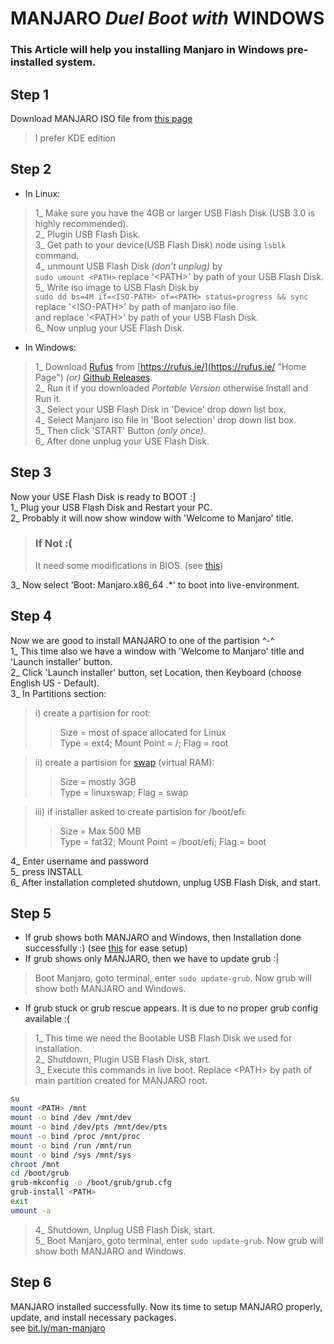# **MANJARO** *Duel Boot with* WINDOWS

### This Article will help you installing Manjaro in Windows pre-installed system.

## Step 1 
Download MANJARO ISO file from [this page](https://manjaro.org/download/ "Official Manjaro Download Page")
> I prefer KDE edition 

## Step 2
* In Linux:  
> 1_ Make sure you have the 4GB or larger USB Flash Disk (USB 3.0 is highly recommended).  
> 2_ Plugin USB Flash Disk.  
> 3_ Get path to your device(USB Flash Disk) node using `lsblk` command.  
> 4_ unmount USB Flash Disk *(don't unplug)* by  
>    `sudo umount <PATH>` replace '\<PATH>' by path of your USB Flash Disk.  
> 5_ Write iso image to USB Flash Disk by  
>    `sudo dd bs=4M if=<ISO-PATH> of=<PATH> status=progress && sync`  
>    replace '\<ISO-PATH>' by path of manjaro iso file.  
>    and replace '\<PATH>' by path of your USB Flash Disk.  
> 6_ Now unplug your USE Flash Disk.  

* In Windows:
> 1_ Download [Rufus](https://github.com/pbatard/rufus "Create bootable USB drives the easy way ") from [https://rufus.ie/](https://rufus.ie/ "Home Page") *(or)* [Github Releases](https://github.com/pbatard/rufus/releases "Up To Date").  
> 2_ Run it if you downloaded *Portable Version* otherwise Install and Run it.  
> 3_ Select your USB Flash Disk in 'Device' drop down list box.  
> 4_ Select Manjaro iso file in 'Boot selection' drop down list box.  
> 5_ Then click 'START' Button *(only once)*.  
> 6_ After done unplug your USE Flash Disk.  

## Step 3
Now your USE Flash Disk is ready to BOOT :]  
1_ Plug your USB Flash Disk and Restart your PC.  
2_ Probably it will now show window with 'Welcome to Manjaro' title.  
> ### If Not :(  
> It need some modifications in BIOS. (see [this](/man-manjaro/EditBIOS2Boot "to solve not booting from USB"))  

3_ Now select 'Boot: Manjaro.x86_64 .\*' to boot into live-environment.  

## Step 4
Now we are good to install MANJARO to one of the partision ^-^  
1_ This time also we have a window with 'Welcome to Manjaro' title and 'Launch installer' button.  
2_ Click 'Launch installer' button, set Location, then Keyboard (choose English US - Default).  
3_ In Partitions section:  

> i) create a partision for root:  
>> Size = most of space allocated for Linux  
>> Type = ext4; Mount Point = /; Flag = root

> ii) create a partision for [swap](/man-manjaro/Swap) (virtual RAM):  
>> Size = mostly 3GB  
>> Type = linuxswap; Flag = swap

> iii) if installer asked to create partision for /boot/efi:  
>> Size = Max 500 MB  
>> Type = fat32; Mount Point = /boot/efi; Flag = boot  

4_ Enter username and password  
5_ press INSTALL  
6_ After installation completed shutdown, unplug USB Flash Disk, and start.  

## Step 5
* If grub shows both MANJARO and Windows, then Installation done successfully :) (see [this](/man-manjaro) for ease setup)  
* If grub shows only MANJARO, then we have to update grub :|  
> Boot Manjaro, goto terminal, enter `sudo update-grub`. Now grub will show both MANJARO and Windows.  
* If grub stuck or grub rescue appears. It is due to no proper grub config available :(  
> 1_ This time we need the Bootable USB Flash Disk we used for installation.  
> 2_ Shutdown, Plugin USB Flash Disk, start.  
> 3_ Execute this commands in live boot. Replace \<PATH> by path of main partition created for MANJARO root.  
```bash
su
mount <PATH> /mnt
mount -o bind /dev /mnt/dev
mount -o bind /dev/pts /mnt/dev/pts
mount -o bind /proc /mnt/proc
mount -o bind /run /mnt/run
mount -o bind /sys /mnt/sys
chroot /mnt
cd /boot/grub
grub-mkconfig -o /boot/grub/grub.cfg
grub-install <PATH>
exit
umount -a
```  

> 4_ Shutdown, Unplug USB Flash Disk, start.  
> 5_ Boot Manjaro, goto terminal, enter `sudo update-grub`. Now grub will show both MANJARO and Windows.  

## Step 6
MANJARO installed successfully. Now its time to setup MANJARO properly, update, and install necessary packages.  
see [bit.ly/man-manjaro](/man-manjaro "Blog by MANJARO User for MANJARO Users")  
